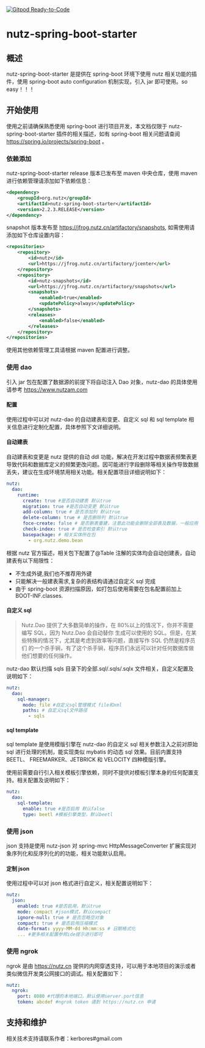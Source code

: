 [![Gitpod Ready-to-Code](https://img.shields.io/badge/Gitpod-Ready--to--Code-blue?logo=gitpod)](https://gitpod.io/#https://github.com/nutzam/nutz-spring-boot-starter) 

# nutz-spring-boot-starter

## 概述

nutz-spring-boot-starter 是提供在 spring-boot 环境下使用 nutz 相关功能的插件，使用 spring-boot auto configuration 机制实现，引入 jar 即可使用。so easy！！！

## 开始使用

使用之前请确保熟悉使用 spring-boot 进行项目开发，本文档仅限于 nutz-spring-boot-starter 插件的相关描述，如有 spring-boot 相关问题请查阅 https://spring.io/projects/spring-boot 。

### 依赖添加

nutz-spring-boot-starter release 版本已发布至 maven 中央仓库，使用 maven 进行依赖管理请添加如下依赖信息：

```xml
<dependency>
	<groupId>org.nutz</groupId>
	<artifactId>nutz-spring-boot-starter</artifactId>
	<version>2.2.3.RELEASE</version>
</dependency>
```

snapshot 版本发布至 https://jfrog.nutz.cn/artifactory/snapshots, 如需使用请添加如下仓库设置内容：

```xml
<repositories>
	<repository>
		<id>nutz</id>
		<url>https://jfrog.nutz.cn/artifactory/jcenter</url>
	</repository>
	<repository>
		<id>nutz-snapshots</id>
		<url>https://jfrog.nutz.cn/artifactory/snapshots</url>
		<snapshots>
			<enabled>true</enabled>
			<updatePolicy>always</updatePolicy>
		</snapshots>
		<releases>
			<enabled>false</enabled>
		</releases>
	</repository>
</repositories>
```

使用其他依赖管理工具请根据 maven 配置进行调整。

### 使用 dao

引入 jar 包在配置了数据源的前提下将自动注入 Dao 对象，nutz-dao 的具体使用请参考 https://www.nutzam.com

#### 配置

使用过程中可以对 nutz-dao 的自动建表和变更、自定义 sql 和 sql template 相关信息进行定制化配置，具体参照下文详细说明。

#### 自动建表

自动建表和变更是 nutz 提供的自动 ddl 功能，解决在开发过程中数据表频繁表更导致代码和数据库定义的频繁更改问题。因可能进行字段删除等相关操作导致数据丢失，建议在生成环境禁用相关功能。相关配置项目详细说明如下：

```yml
nutz:
  dao:
    runtime:
      create: true #是否自动建表 默认true
      migration: true #是否自动变更 默认true
      add-column: true # 是否添加列 默认true
      delete-column: true # 是否删除列 默认true
      foce-create: false # 是否删表重建，注意此功能会删除全部表及数据，一般应用于demo或测试 默认false
      check-index: true # 是否检查索引 默认true
      basepackage: # 相关实体所在包
        - org.nutz.demo.bean
```

根据 nutz 官方描述，相关包下配置了@Table 注解的实体均会自动创建表，自动建表有以下局限性：

- 不生成外键,我们也不推荐用外键
- 只能解决一般建表需求,复杂的表结构请通过自定义 sql 完成
- 由于 spring-boot 资源扫描原因，如打包后使用需要在包名配置前加上 BOOT-INF.classes.

#### 自定义 sql

> Nutz.Dao 提供了大多数简单的操作，在 80%以上的情况下，你并不需要编写 SQL，因为 Nutz.Dao 会自动替你 生成可以使用的 SQL。但是，在某些特殊的情况下，尤其是考虑到效率等问题，直接写作 SQL 仍然是程序员们 的一个杀手锏，有了这个杀手锏，程序员们永远可以针对任何数据库做他们想要的任何操作。

nutz-dao 默认扫描 sqls 目录下的全部.sql/.sqls/.sqlx 文件相关，自定义配置及说明如下：

```yml
nutz:
  dao:
    sql-manager:
      mode: file #自定义sql管理模式 file和xml
      paths: # 自定义sql文件路径
        - sqls
```

#### sql template

sql template 是使用模版引擎在 nutz-dao 的自定义 sql 相关参数注入之前对原始 sql 进行处理的机制，能实现类似 mybatis 的动态 sql 效果。目前内置支持 BEETL、 FREEMARKER、JETBRICK 和 VELOCITY 四种模版引擎。

使用前需要自行引入相关模板引擎依赖，同时不提供对模板引擎本身的任何配置支持。相关配置及说明如下：

```yml
nutz:
  dao:
    sql-template:
      enable: true #是否启用 默认false
      type: beetl #模板引擎类型，默认beetl
```

### 使用 json

json 支持是使用 nutz-json 对 spring-mvc HttpMessageConverter 扩展实现对象序列化和反序列化的的功能，相关功能默认启用。

#### 定制 json

使用过程中可以对 json 格式进行自定义，相关配置说明如下：

```yml
nutz:
  json:
    enabled: true #是否启用，默认true
    mode: compact #json模式，默认compact
    ignore-null: true # 是否忽略空对象
    compact: true # 是否启用压缩模式
    date-format: yyyy-MM-dd Hh:mm:ss # 日期格式化
    ... #更多相关配置参照ide提示进行即可
```

### 使用 ngrok

ngrok 是由 https://nutz.cn 提供的内网穿透支持，可以用于本地项目的演示或者类似微信开发类公网接口的调试。相关配置如下：

```yml
nutz:
  ngrok:
    port: 8080 #代理的本地端口，默认使用server.port信息
    token: abcdef #ngrok token 请到 https://nutz.cn 申请
```

## 支持和维护

相关技术支持请联系作者：kerbores#gmail.com
